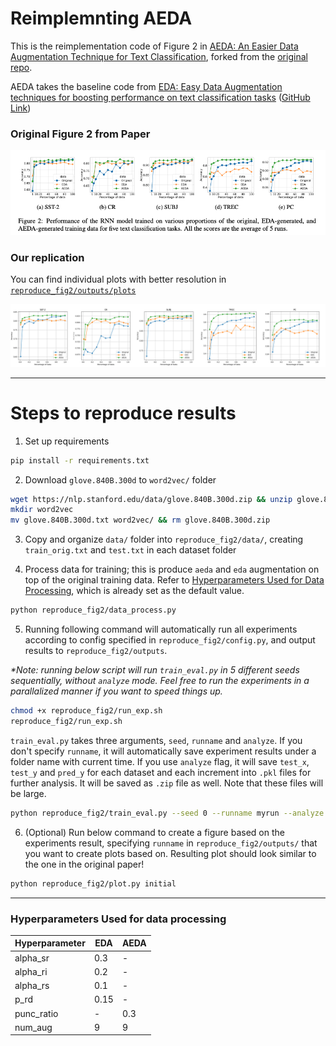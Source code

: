 # Reimplemnting AEDA

This is the reimplementation code of Figure 2 in [AEDA: An Easier Data Augmentation Technique for Text Classification](https://arxiv.org/abs/2108.13230), forked from the [original repo](https://github.com/akkarimi/aeda_nlp).

AEDA takes the baseline code from [EDA: Easy Data Augmentation techniques for boosting performance on text classification tasks](https://arxiv.org/abs/1901.11196) ([GitHub Link](https://github.com/jasonwei20/eda_nlp))

### Original Figure 2 from Paper
![alt text](aeda_figure2.png)
### Our replication
You can find individual plots with better resolution in [`reproduce_fig2/outputs/plots`](https://github.com/yoonichoi/aeda_reimplement/tree/master/reproduce_fig2/outputs/plots)

![alt text](reproduce_fig2/outputs/plots/combined_accuracy_trend.png)

---

# Steps to reproduce results
1. Set up requirements
```bash
pip install -r requirements.txt
```

2. Download `glove.840B.300d` to `word2vec/` folder
```bash
wget https://nlp.stanford.edu/data/glove.840B.300d.zip && unzip glove.840B.300d.zip
mkdir word2vec 
mv glove.840B.300d.txt word2vec/ && rm glove.840B.300d.zip
```

3. Copy and organize `data/` folder into `reproduce_fig2/data/`, creating `train_orig.txt` and `test.txt` in each dataset folder

4. Process data for training; this is produce `aeda` and `eda` augmentation on top of the original training data. Refer to [Hyperparameters Used for Data Processing](https://github.com/yoonichoi/aeda_reimplement#hyperparameters-used-for-data-processing), which is already set as the default value.

```bash
python reproduce_fig2/data_process.py
```

5. Running following command will automatically run all experiments according to config specified in `reproduce_fig2/config.py`, and output results to `reproduce_fig2/outputs`.

_*Note: running below script will run `train_eval.py` in 5 different seeds sequentially, without `analyze` mode. Feel free to run the experiments in a parallalized manner if you want to speed things up._
```bash
chmod +x reproduce_fig2/run_exp.sh
reproduce_fig2/run_exp.sh
```

`train_eval.py` takes three arguments, `seed`, `runname` and `analyze`. If you don't specify `runname`, it will automatically save experiment results under a folder name with current time. If you use `analyze` flag, it will save `test_x`, `test_y` and `pred_y` for each dataset and each increment into `.pkl` files for further analysis. It will be saved as `.zip` file as well. Note that these files will be large.
```bash
python reproduce_fig2/train_eval.py --seed 0 --runname myrun --analyze
```

6. (Optional) Run below command to create a figure based on the experiments result, specifying `runname` in `reproduce_fig2/outputs/` that you want to create plots based on. Resulting plot should look similar to the one in the original paper!
```bash
python reproduce_fig2/plot.py initial
```

---

### Hyperparameters Used for data processing

| Hyperparameter   | EDA  | AEDA  |
|------------------|-----------|------------|
| alpha_sr         | 0.3       | -          |
| alpha_ri         | 0.2       | -          |
| alpha_rs         | 0.1       | -          |
| p_rd             | 0.15      | -          |
| punc_ratio       | -         | 0.3        |
| num_aug          | 9         | 9          |
